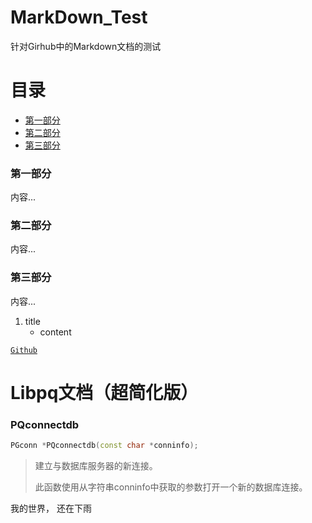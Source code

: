 # MarkDown_Test
针对Girhub中的Markdown文档的测试

# 目录
- [第一部分](#第一部分)
- [第二部分](#第二部分)
- [第三部分](#第三部分)

### 第一部分
内容...

### 第二部分
内容...

### 第三部分
内容...

1. title
   - content

[`Github`](https://github.com)

# Libpq文档（超简化版）

### PQconnectdb
```cpp
PGconn *PQconnectdb(const char *conninfo);
```
> 建立与数据库服务器的新连接。  
>   
> 此函数使用从字符串conninfo中获取的参数打开一个新的数据库连接。

我的世界，
还在下雨
